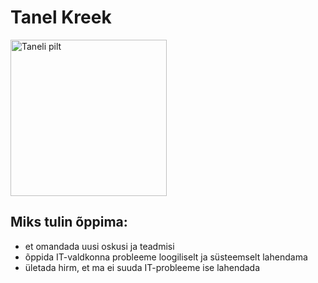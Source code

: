 # Tanel Kreek

<img src="https://www.luge.ee/tanel.jpg" alt="Taneli pilt" width="250"/>

## Miks tulin õppima:
- et omandada uusi oskusi ja teadmisi
- õppida IT-valdkonna probleeme loogiliselt ja süsteemselt lahendama
- ületada hirm, et ma ei suuda IT-probleeme ise lahendada 
